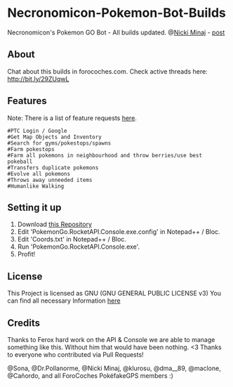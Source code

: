 # Necronomicon-Pokemon-Bot-Builds
Necronomicon's Pokemon GO Bot - All builds updated.
@[Nicki Minaj](http://www.forocoches.com/foro/member.php?u=681878) - [post](http://www.forocoches.com/foro/showthread.php?t=5052400&page=2)

## About

Chat about this builds in forocoches.com. Check active threads here: http://bit.ly/29ZUqwL


## Features

Note: There is a list of feature requests [here](https://github.com/FeroxRev/Pokemon-Go-Rocket-API/wiki/Feature-requests).

```
#PTC Login / Google
#Get Map Objects and Inventory
#Search for gyms/pokestops/spawns
#Farm pokestops
#Farm all pokemons in neighbourhood and throw berries/use best pokeball
#Transfers duplicate pokemons
#Evolve all pokemons
#Throws away unneeded items
#Humanlike Walking

```

## Setting it up

1. Download [this Repository](https://github.com/nesttle/Necronomicon-Pokemon-Bot-Builds/archive/master.zip)
2. Edit 'PokemonGo.RocketAPI.Console.exe.config' in Notepad++ / Bloc.
3. Edit 'Coords.txt' in Notepad++ / Bloc.
4. Run 'PokemonGo.RocketAPI.Console.exe'.
5. Profit!

## License
This Project is licensed as GNU (GNU GENERAL PUBLIC LICENSE v3) 
You can find all necessary Information [here](https://github.com/NecronomiconCoding/Pokemon-Go-Bot/blob/master/LICENSE.md)

## Credits
Thanks to Ferox hard work on the API & Console we are able to manage something like this. Without him that would have been nothing. <3
Thanks to everyone who contributed via Pull Requests!

@Sona, @Dr.Pollanorme, @Nicki Minaj, @klurosu, @dma__89, @maclone, @Cañordo, and all ForoCoches PokéfakeGPS members :)
